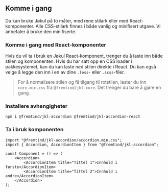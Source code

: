 ## Komme i gang

Du kan bruke Jøkul på to måter, med rene stilark eller med React-komponenter. Alle CSS-stilark finnes i både vanlig og minifisert utgave. Vi anbefaler å bruke den minifiserte.

### Komme i gang med React-komponenter

Hvis du vil ta i bruk en Jøkul React-komponent, trenger du å laste inn både stilen og komponenten. Hvis du har satt opp en CSS loader i pakkesystemet, kan du kan laste ned stilen direkte i React. Du kan også velge å legge den inn i en av  dine `.less`- eller `.scss`-filer.

> For å normalisere stilen og få tilgang til rotstilen, laster du inn `core.min.css` fra `@fremtind/jkl-core`. Det trenger du bare å gjøre en gang.

### Installere avhengigheter

`npm i @fremtind/jkl-accordion @fremtind/jkl-accordion-react`

### Ta i bruk komponenten

```tsx
import "@fremtind/jkl-accordion/accordion.min.css";
import { Accordion, AccordionItem } from "@fremtind/jkl-accordion";

const Component = () => (
    <Accordion>
        <AccordionItem title="Tittel 1">Innhold i første</AccordionItem>
        <AccordionItem title="Tittel 2">Innhold i andre</AccordionItem>
    </Accordion>
);
```
